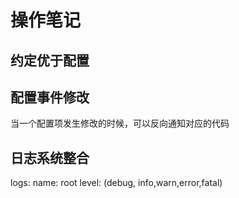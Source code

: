 # 操作笔记

## 约定优于配置

## 配置事件修改
当一个配置项发生修改的时候，可以反向通知对应的代码

## 日志系统整合
logs:
   name: root
   level: (debug, info,warn,error,fatal)